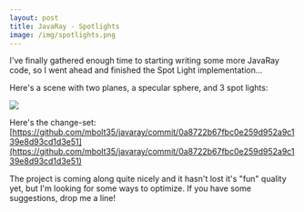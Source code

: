 ```yaml
---
layout: post
title: JavaRay - Spotlights
image: /img/spotlights.png
---
```

I've finally gathered enough time to starting writing some more JavaRay code, so I went ahead and finished the Spot Light implementation...

Here's a scene with two planes, a specular sphere, and 3 spot lights:

[![](http://3.bp.blogspot.com/-qe1IJxMau1I/Tdh6Z5V4k_I/AAAAAAAAAEM/v7E0MQS_9k8/s320/spotlights.png)](http://3.bp.blogspot.com/-qe1IJxMau1I/Tdh6Z5V4k_I/AAAAAAAAAEM/v7E0MQS_9k8/s1600/spotlights.png)


Here's the change-set:
[https://github.com/mbolt35/javaray/commit/0a8722b67fbc0e259d952a9c139e8d93cd1d3e51](https://github.com/mbolt35/javaray/commit/0a8722b67fbc0e259d952a9c139e8d93cd1d3e51)

The project is coming along quite nicely and it hasn't lost it's "fun" quality yet, but I'm looking for some ways to optimize. If you have some suggestions, drop me a line! 
